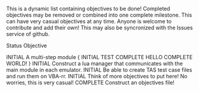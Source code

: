 This is a dynamic list containing objectives to be done! 
Completed objectives may be removed or combined into one complete milestone. This can have very casual objectives at any time. Anyone is welcome to contribute and add their own!
This may also be syncronized with the Issues service of github.

Status		Objective

INITIAL		A multi-step module {
	INITIAL		TEST
	COMPLETE	HELLO
	COMPLETE	WORLD!
}
INITIAL		Construct a lua manager that communicates with the main module in each emulator.
INITIAL		Be able to create TAS test case files and run them on VBA-rr.
INITIAL		Think of more objectives to put here! No worries, this is very casual!
COMPLETE	Construct an objectives file!